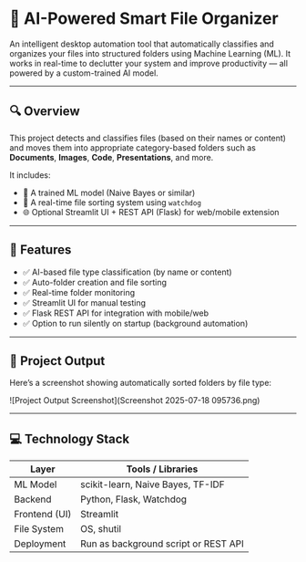 # 📁 AI-Powered Smart File Organizer

An intelligent desktop automation tool that automatically classifies and organizes your files into structured folders using Machine Learning (ML). It works in real-time to declutter your system and improve productivity — all powered by a custom-trained AI model.

---

## 🔍 Overview

This project detects and classifies files (based on their names or content) and moves them into appropriate category-based folders such as **Documents**, **Images**, **Code**, **Presentations**, and more.

It includes:
- 🧠 A trained ML model (Naive Bayes or similar)
- 📂 A real-time file sorting system using `watchdog`
- 🌐 Optional Streamlit UI + REST API (Flask) for web/mobile extension

---

## 🧠 Features

- ✅ AI-based file type classification (by name or content)
- ✅ Auto-folder creation and file sorting
- ✅ Real-time folder monitoring
- ✅ Streamlit UI for manual testing
- ✅ Flask REST API for integration with mobile/web
- ✅ Option to run silently on startup (background automation)

---

## 📸 Project Output

Here’s a screenshot showing automatically sorted folders by file type:

![Project Output Screenshot](Screenshot 2025-07-18 095736.png)

---

## 💻 Technology Stack

| Layer         | Tools / Libraries                  |
|---------------|------------------------------------|
| ML Model      | scikit-learn, Naive Bayes, TF-IDF  |
| Backend       | Python, Flask, Watchdog            |
| Frontend (UI) | Streamlit                          |
| File System   | OS, shutil                         |
| Deployment    | Run as background script or REST API|



